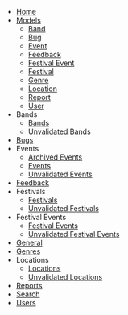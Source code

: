 * [Home](/)
* [Models](models/#models)
    * [Band](#band)
    * [Bug](#bug)
    * [Event](#event)
    * [Feedback](#feedback)
    * [Festival Event](#festival-event)
    * [Festival](#festival)
    * [Genre](#genre)
    * [Location](#location)
    * [Report](#report)
    * [User](#user)
* Bands
  * [Bands](bands/#bands)
  * [Unvalidated Bands](unvalidated-bands/#unvalidated-bands)
* [Bugs](bugs/#bugs)
* Events
  * [Archived Events](archived-events/#archived-events)
  * [Events](events/#events)
  * [Unvalidated Events](unvalidated-events/#unvalidated-events)
* [Feedback](feedback/#feedback)
* Festivals
  * [Festivals](festivals/#festivals)
  * [Unvalidated Festivals](unvalidated-festivals/#unvalidated-festivals)
* Festival Events
  * [Festival Events](festival-events/#festival-events)
  * [Unvalidated Festival Events](unvalidated-festival-events/#unvalidated-festival-events)
* [General](general/#general)
* [Genres](genres/#genres)
* Locations
  * [Locations](locations/#locations)
  * [Unvalidated Locations](unvalidated-locations/#unvalidated-locations)
* [Reports](reports/#reports)
* [Search](search/#search)
* [Users](users/#users)